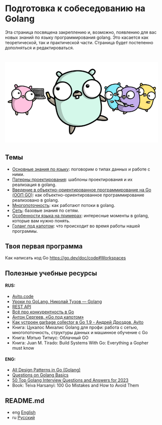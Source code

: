 # Подготовка к собеседованию на Golang

Эта страница посвящена закреплению и, возможно, появлению
для вас новых знаний по языку программирования golang.
Это касается как теоретической, так и практической части.
Страница будет постепенно дополняться и редактироваться.

<h1 align="center"><img class="goldT" src="../img/pre_gophers.png" ></h1>

## Темы

- [Основные знания по языку](https://github.com/lumorow/golang-interview-preparation/tree/main/Basic): поговорим о типах данных и работе с ними.
- [Патерны проектирования](https://github.com/lumorow/golang-interview-preparation/tree/main/Patterns): шаблоны проектирования и их реализация в golang.
- [Введение в объектно-ориентированное программирование на Go (ООП GO)](https://github.com/lumorow/golang-interview-preparation/tree/main/OOP): как объектно-ориентированное программирование реализовано в golang.
- [Многопоточность](https://github.com/lumorow/golang-interview-preparation/tree/main/Multithreading): как работают потоки в golang.
- [Сеть](https://github.com/lumorow/golang-interview-preparation/tree/main/Networking): базовые знания по сетям.
- [Особенности языка на примерах](https://github.com/lumorow/golang-interview-preparation/tree/main/Practical): интересные моменты в golang, которые вам нужно понять.
- [Голанг под капотом](https://github.com/lumorow/golang-interview-preparation/tree/main/UnderHood): что происходит во время работы нашей программы.


## Твоя первая программа

Как написать код Go https://go.dev/doc/code#Workspaces

## Полезные учебные ресурсы

#### RUS:
- [Avito.code](https://www.youtube.com/playlist?list=PLknJ4Vr6efQFHIBKN_igl7Zl6nMbcjrsd)
- [Уроки по GoLang. Николай Тузов — Golang](https://www.youtube.com/playlist?list=PLFAQFisfyqlXt2kAMc1L2NC9NgHPSQgvQ)
- [REST API](https://www.youtube.com/playlist?list=PLbTTxxr-hMmyFAvyn7DeOgNRN8BQdjFm8)
- [Всё про конкурентность в Go](https://www.youtube.com/watch?v=mvUiw9ilqn8)
- [Антон Сергеев, «Go под капотом»](https://www.youtube.com/watch?v=rloqQY9CT8I&t=7s)
- [Как устроен garbage collector в Go 1.9 - Андрей Дроздов, Avito](https://www.youtube.com/watch?v=CX4GSErFenI)
- Книга: Цукалос Михалис Golang для профи: работа с сетью, многопоточность, структуры данных и машинное обучение с Go
- Книга: Мэтью Титмус: Облачный GO
- Книга: Juan M. Tirado: Build Systems With Go: Everything a Gopher must know

#### ENG:
- [All Design Patterns in Go (Golang)](https://golangbyexample.com/all-design-patterns-golang/)
- [Questions on Golang Basics](https://www.educative.io/blog/50-golang-interview-questions)
- [50 Top Golang Interview Questions and Answers for 2023](https://hackr.io/blog/golang-interview-questions-and-answers)
- Book: Teiva Harsanyi: 100 Go Mistakes and How to Avoid Them

## README.md

- eng [English](https://github.com/lumorow/golang-interview-preparation/blob/main/README.md)
- ru [Русский](https://github.com/lumorow/golang-interview-preparation/tree/main/readme/README.ru.md)
